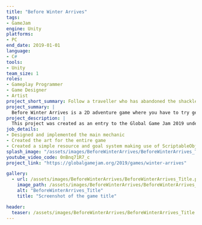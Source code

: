 ```yaml
---
title: "Before Winter Arrives"
tags: 
- GameJam
engine: Unity
platforms: 
- PC
end_date: 2019-01-01
language: 
- C#
tools: 
- Unity
team_size: 1
roles: 
- Gameplay Programmer
- Game Designer
- Artist
project_short_summary: Follow a traveller who has abandoned the shackles of city life to embrace his new home in the forest, and help him get the resources needed before winter arrives through a simple drag-and-shoot movement system! But be careful of your stamina and your time limit!
project_summary: |
  Before Winter Arrives is a 2D adventure game where you have to try getting resources and bring it home by slingshotting your character around.
project_description: |
  This project was created as an entry to the Global Game Jam 2019 under the theme of "What home means to you", and had to be made within 48 hours. All assets, from graphics, to sounds, to scripts, were created from scratch within that time.  
job_details: 
- Designed and implemented the main mechanic
- Created the art for the entire game
- Created a simple resource and goal system making use of ScriptableObjects.
splash_image: "/assets/images/BeforeWinterArrives/BeforeWinterArrives_Title.png"
youtube_video_code: 0nBnq71R7_c
project_link: "https://globalgamejam.org/2019/games/winter-arrives"

gallery:
  - url: /assets/images/BeforeWinterArrives/BeforeWinterArrives_Title.png
    image_path: /assets/images/BeforeWinterArrives/BeforeWinterArrives_Title.png
    alt: "BeforeWinterArrives_Title"
    title: "Screenshot of the game title"

header:
  teaser: /assets/images/BeforeWinterArrives/BeforeWinterArrives_Title.png
---
```

